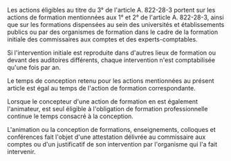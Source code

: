 Les actions éligibles au titre du 3° de l'article A. 822-28-3 portent sur les actions de formation mentionnées aux 1° et 2° de l'article A. 822-28-3, ainsi que sur les formations dispensées au sein des universités et établissements publics ou par des organismes de formation dans le cadre de la formation initiale des commissaires aux comptes et des experts-comptables.

Si l'intervention initiale est reproduite dans d'autres lieux de formation ou devant des auditoires différents, chaque intervention n'est comptabilisée qu'une fois par an.

Le temps de conception retenu pour les actions mentionnées au présent article est égal au temps de l'action de formation correspondante.

Lorsque le concepteur d'une action de formation en est également l'animateur, est seul éligible à l'obligation de formation professionnelle continue le temps consacré à la conception.

L'animation ou la conception de formations, enseignements, colloques et conférences fait l'objet d'une attestation délivrée au commissaire aux comptes ou d'un justificatif de son intervention par l'organisme qui l'a fait intervenir.
